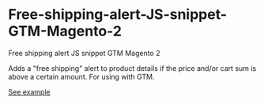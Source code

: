 # Free-shipping-alert-JS-snippet-GTM-Magento-2
Free shipping alert JS snippet GTM Magento 2

Adds a "free shipping" alert to product details if the price and/or cart sum is above a certain amount.
For using with GTM.

[See example](https://raw.githubusercontent.com/bulhosa-git/Free-shipping-alert-JS-snippet-GTM-Magento-2/main/freeshipping.png)
